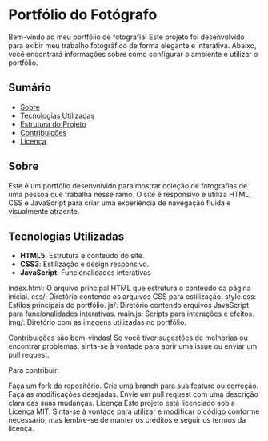 # Portfólio do Fotógrafo

Bem-vindo ao meu portfólio de fotografia! Este projeto foi desenvolvido para exibir meu trabalho fotográfico de forma elegante e interativa. Abaixo, você encontrará informações sobre como configurar o ambiente e utilizar o portfólio.

## Sumário

- [Sobre](#sobre)
- [Tecnologias Utilizadas](#tecnologias-utilizadas)
- [Estrutura do Projeto](#estrutura-do-projeto)
- [Contribuições](#contribuições)
- [Licença](#licença)

## Sobre

Este é um portfólio desenvolvido para mostrar coleção de fotografias de uma pessoa que trabalha nesse ramo. O site é responsivo e utiliza HTML, CSS e JavaScript para criar uma experiência de navegação fluida e visualmente atraente.

## Tecnologias Utilizadas

- **HTML5**: Estrutura e conteúdo do site.
- **CSS3**: Estilização e design responsivo.
- **JavaScript**: Funcionalidades interativas

index.html: O arquivo principal HTML que estrutura o conteúdo da página inicial.
css/: Diretório contendo os arquivos CSS para estilização.
style.css: Estilos principais do portfólio.
js/: Diretório contendo arquivos JavaScript para funcionalidades interativas.
main.js: Scripts para interações e efeitos.
img/: Diretório com as imagens utilizadas no portfólio.

Contribuições são bem-vindas! Se você tiver sugestões de melhorias ou encontrar problemas, sinta-se à vontade para abrir uma issue ou enviar um pull request.

Para contribuir:

Faça um fork do repositório.
Crie uma branch para sua feature ou correção.
Faça as modificações desejadas.
Envie um pull request com uma descrição clara das suas mudanças.
Licença
Este projeto está licenciado sob a Licença MIT. Sinta-se à vontade para utilizar e modificar o código conforme necessário, mas lembre-se de manter os créditos e seguir os termos da licença.


